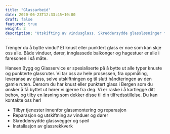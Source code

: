 ```yaml
---
title: "Glassarbeid"
date: 2020-06-23T12:33:45+10:00
draft: false
featured: true
weight: 2
description: "Utskifting av vindusglass. Skreddersydde glassløsninger for både innvendig og utvendig bruk"
---
```


Trenger du å bytte vindu? Et knust eller punktert glass er noe som kan skje oss alle. Både vinduer, dører, innglassede balkonger og hagestuer er alle i faresonen i så måte.

Hansen Bygg og Glasservice er spesialiserte på å bytte ut alle typer knuste og punkterte glassruter. Vi tar oss av hele prosessen, fra oppmåling, leveranse av glass, selve utskiftningen og til slutt håndteringen av den gamle ruten.
Dersom du har knust eller punktert glass i Bergen som du ønsker å få byttet ut hører vi gjerne fra deg. Vi er raske i å kartlegge ditt behov, og tilby en løsning som dekker disse til din tilfredsstillelse. Du kan kontakte oss her!

- Tilbyr tjenester innenfor glassmontering og reparasjon
- Reparasjon og utskiftning av vinduer og dører
- Skreddersydde glassvegger og speil
- Installasjon av glassrekkverk
